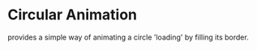Circular Animation
======

provides a simple way of animating a circle 'loading' by filling its border.